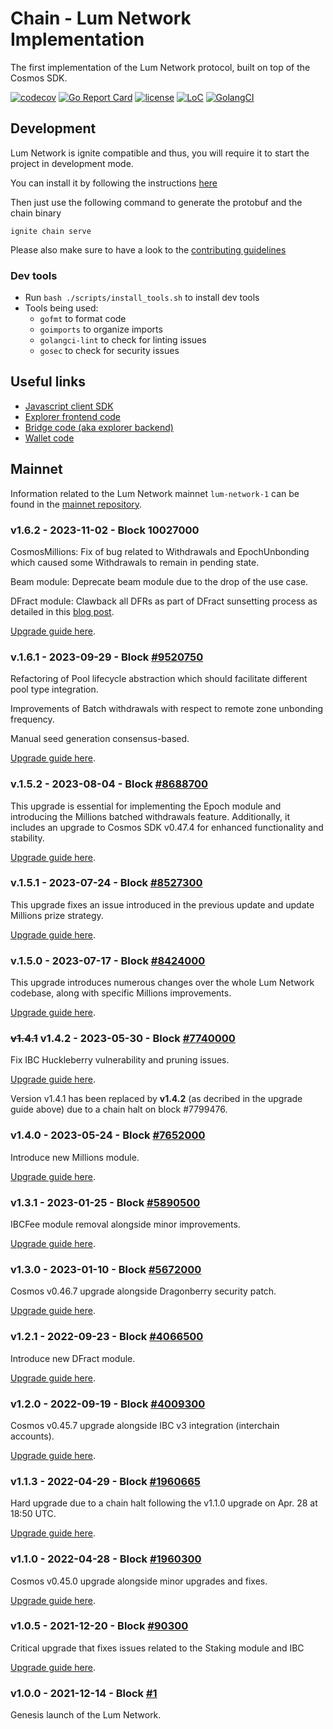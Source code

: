 # Chain - Lum Network Implementation
The first implementation of the Lum Network protocol, built on top of the Cosmos SDK.

[![codecov](https://codecov.io/gh/lum-network/chain/branch/master/graph/badge.svg)](https://codecov.io/gh/lum-network/chain)
[![Go Report Card](https://goreportcard.com/badge/github.com/lum-network/chain)](https://goreportcard.com/report/github.com/lum-network/chain)
[![license](https://img.shields.io/github/license/lum-network/chain.svg)](https://github.com/lum-network/chain/blob/main/LICENSE)
[![LoC](https://tokei.rs/b1/github.com/lum-network/chain)](github.com/lum-network/chain)
[![GolangCI](https://golangci.com/badges/github.com/lum-network/chain.svg)](https://golangci.com/r/github.com/lum-network/chain)

## Development

Lum Network is ignite compatible and thus, you will require it to start the project in development mode.

You can install it by following the instructions [here](https://docs.ignite.com/)

Then just use the following command to generate the protobuf and the chain binary

    ignite chain serve

Please also make sure to have a look to the [contributing guidelines](https://github.com/lum-network/chain/blob/master/CONTRIBUTING.md)

### Dev tools

- Run `bash ./scripts/install_tools.sh` to install dev tools
- Tools being used:
    - `gofmt` to format code
    - `goimports` to organize imports
    - `golangci-lint` to check for linting issues
    - `gosec` to check for security issues

## Useful links

* [Javascript client SDK](https://github.com/lum-network/sdk-javascript)
* [Explorer frontend code](https://github.com/lum-network/explorer)
* [Bridge code (aka explorer backend)](https://github.com/lum-network/chain-bridge)
* [Wallet code](https://github.com/lum-network/wallet)

## Mainnet

Information related to the Lum Network mainnet `lum-network-1` can be found in the [mainnet repository](https://github.com/lum-network/mainnet).

### v1.6.2 - 2023-11-02 - Block 10027000
CosmosMillions: Fix of bug related to Withdrawals and EpochUnbonding which caused some Withdrawals to remain in pending state.

Beam module: Deprecate beam module due to the drop of the use case.

DFract module: Clawback all DFRs as part of DFract sunsetting process as detailed in this [blog post](https://medium.com/lum-network/sunsetting-the-dfract-protocol-beta-version-a2277bce07fb).

[Upgrade guide here](https://github.com/lum-network/mainnet/blob/master/upgrades/v1.6.2/guide.md).


### v.1.6.1 - 2023-09-29 - Block [#9520750](https://www.mintscan.io/lum/blocks/9520750)
Refactoring of Pool lifecycle abstraction which should facilitate different pool type integration.

Improvements of Batch withdrawals with respect to remote zone unbonding frequency.

Manual seed generation consensus-based.

[Upgrade guide here](https://github.com/lum-network/mainnet/blob/master/upgrades/v1.6.1/guide.md).

### v.1.5.2 - 2023-08-04 - Block [#8688700](https://www.mintscan.io/lum/blocks/8688700)
This upgrade is essential for implementing the Epoch module and introducing the Millions batched withdrawals feature. Additionally, it includes an upgrade to Cosmos SDK v0.47.4 for enhanced functionality and stability.

[Upgrade guide here](https://github.com/lum-network/mainnet/blob/master/upgrades/v1.5.2/guide.md).

### v.1.5.1 - 2023-07-24 - Block [#8527300](https://www.mintscan.io/lum/blocks/8527300)
This upgrade fixes an issue introduced in the previous update and update Millions prize strategy.

[Upgrade guide here](https://github.com/lum-network/mainnet/blob/master/upgrades/v1.5.1/guide.md).

### v.1.5.0 - 2023-07-17 - Block [#8424000](https://www.mintscan.io/lum/blocks/8424000)
This upgrade introduces numerous changes over the whole Lum Network codebase, along with specific Millions improvements.

[Upgrade guide here](https://github.com/lum-network/mainnet/blob/master/upgrades/v1.5.0/guide.md).

### ~~v1.4.1~~ v1.4.2 - 2023-05-30 - Block [#7740000](https://www.mintscan.io/lum/blocks/7740000)
Fix IBC Huckleberry vulnerability and pruning issues.

[Upgrade guide here](https://github.com/lum-network/mainnet/blob/master/upgrades/v1.4.1/guide.md).

Version v1.4.1 has been replaced by **v1.4.2** (as decribed in the upgrade guide above) due to a chain halt on block #7799476.

### v1.4.0 - 2023-05-24 - Block [#7652000](https://www.mintscan.io/lum/blocks/7652000)
Introduce new Millions module.

[Upgrade guide here](https://github.com/lum-network/mainnet/blob/master/upgrades/v1.4.0/guide.md).

### v1.3.1 - 2023-01-25 - Block [#5890500](https://www.mintscan.io/lum/blocks/5890500)
IBCFee module removal alongside minor improvements.

[Upgrade guide here](https://github.com/lum-network/mainnet/blob/master/upgrades/v1.3.1/guide.md).

### v1.3.0 - 2023-01-10 - Block [#5672000](https://www.mintscan.io/lum/blocks/5672000)
Cosmos v0.46.7 upgrade alongside Dragonberry security patch.

[Upgrade guide here](https://github.com/lum-network/mainnet/blob/master/upgrades/v1.3.0/guide.md).

### v1.2.1 - 2022-09-23 - Block [#4066500](https://www.mintscan.io/lum/blocks/4066500)
Introduce new DFract module.

[Upgrade guide here](https://github.com/lum-network/mainnet/blob/master/upgrades/v1.2.1/guide.md).

### v1.2.0 - 2022-09-19 - Block [#4009300](https://www.mintscan.io/lum/blocks/4009300)
Cosmos v0.45.7 upgrade alongside IBC v3 integration (interchain accounts).

[Upgrade guide here](https://github.com/lum-network/mainnet/blob/master/upgrades/v1.2.0/guide.md).

### v1.1.3 - 2022-04-29 - Block [#1960665](https://www.mintscan.io/lum/blocks/1960665)
Hard upgrade due to a chain halt following the v1.1.0 upgrade on Apr. 28 at 18:50 UTC.

[Upgrade guide here](https://github.com/lum-network/mainnet/blob/master/upgrades/v1.1.3/guide.md).

### v1.1.0 - 2022-04-28 - Block [#1960300](https://www.mintscan.io/lum/blocks/1960300)
Cosmos v0.45.0 upgrade alongside minor upgrades and fixes.

[Upgrade guide here](https://github.com/lum-network/mainnet/blob/master/upgrades/v1.1.0/guide.md).

### v1.0.5 - 2021-12-20 - Block [#90300](https://www.mintscan.io/lum/blocks/90300)
Critical upgrade that fixes issues related to the Staking module and IBC

[Upgrade guide here](https://github.com/lum-network/mainnet/blob/master/upgrades/v1.0.5/guide.md).

### v1.0.0 - 2021-12-14 - Block [#1](https://www.mintscan.io/lum/blocks/1)
Genesis launch of the Lum Network.
